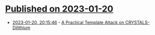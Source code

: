 # [Published on 2023-01-20](index.md)

* [2023-01-20, 20:15:46](https://lobste.rs/s/2e4imj/practical_template_attack_on_crystals) - [A Practical Template Attack on CRYSTALS-Dilithium](https://eprint.iacr.org/2023/050.pdf)
